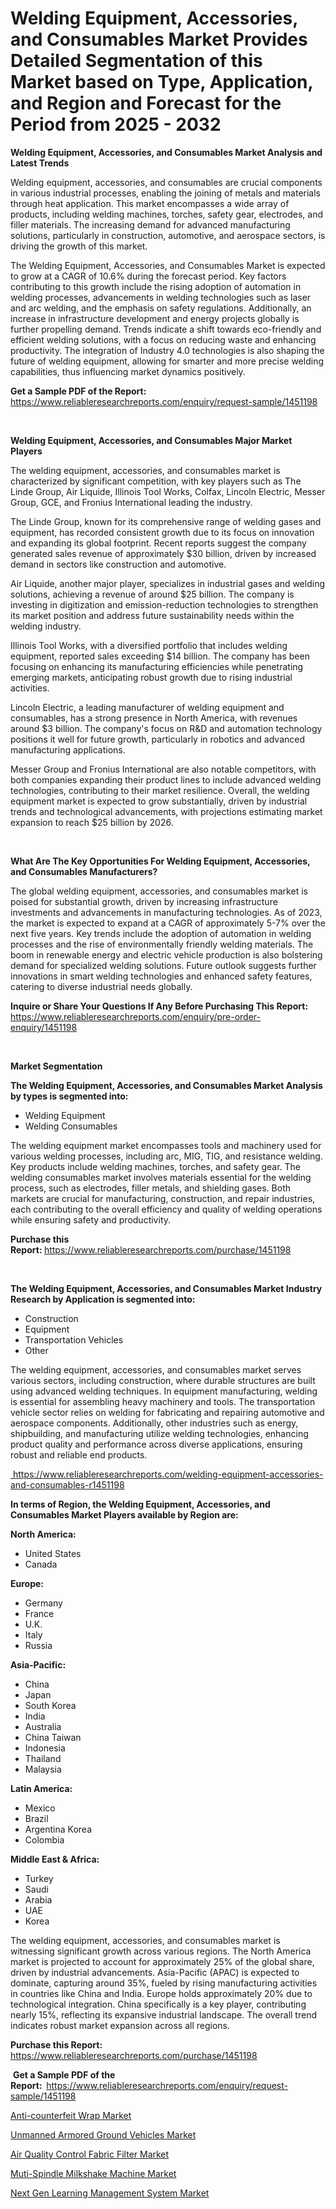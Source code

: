 <p><h1>Welding Equipment, Accessories, and Consumables Market Provides Detailed Segmentation of this Market based on Type, Application, and Region and Forecast for the Period from 2025 - 2032</h1></p><p><strong>Welding Equipment, Accessories, and Consumables Market Analysis and Latest Trends</strong></p>
<p><p>Welding equipment, accessories, and consumables are crucial components in various industrial processes, enabling the joining of metals and materials through heat application. This market encompasses a wide array of products, including welding machines, torches, safety gear, electrodes, and filler materials. The increasing demand for advanced manufacturing solutions, particularly in construction, automotive, and aerospace sectors, is driving the growth of this market.</p><p>The Welding Equipment, Accessories, and Consumables Market is expected to grow at a CAGR of 10.6% during the forecast period. Key factors contributing to this growth include the rising adoption of automation in welding processes, advancements in welding technologies such as laser and arc welding, and the emphasis on safety regulations. Additionally, an increase in infrastructure development and energy projects globally is further propelling demand. Trends indicate a shift towards eco-friendly and efficient welding solutions, with a focus on reducing waste and enhancing productivity. The integration of Industry 4.0 technologies is also shaping the future of welding equipment, allowing for smarter and more precise welding capabilities, thus influencing market dynamics positively.</p></p>
<p><strong>Get a Sample PDF of the Report:&nbsp;</strong> <a href="https://www.reliableresearchreports.com/enquiry/request-sample/1451198?utm_campaign=7&utm_medium=2&utm_source=Github&utm_content=ia&utm_term=24032025&utm_id=welding-equipment-accessories-and-consumables">https://www.reliableresearchreports.com/enquiry/request-sample/1451198</a></p>
<p>&nbsp;</p>
<p><strong>Welding Equipment, Accessories, and Consumables Major Market Players</strong></p>
<p><p>The welding equipment, accessories, and consumables market is characterized by significant competition, with key players such as The Linde Group, Air Liquide, Illinois Tool Works, Colfax, Lincoln Electric, Messer Group, GCE, and Fronius International leading the industry.</p><p>The Linde Group, known for its comprehensive range of welding gases and equipment, has recorded consistent growth due to its focus on innovation and expanding its global footprint. Recent reports suggest the company generated sales revenue of approximately $30 billion, driven by increased demand in sectors like construction and automotive.</p><p>Air Liquide, another major player, specializes in industrial gases and welding solutions, achieving a revenue of around $25 billion. The company is investing in digitization and emission-reduction technologies to strengthen its market position and address future sustainability needs within the welding industry.</p><p>Illinois Tool Works, with a diversified portfolio that includes welding equipment, reported sales exceeding $14 billion. The company has been focusing on enhancing its manufacturing efficiencies while penetrating emerging markets, anticipating robust growth due to rising industrial activities.</p><p>Lincoln Electric, a leading manufacturer of welding equipment and consumables, has a strong presence in North America, with revenues around $3 billion. The company's focus on R&D and automation technology positions it well for future growth, particularly in robotics and advanced manufacturing applications.</p><p>Messer Group and Fronius International are also notable competitors, with both companies expanding their product lines to include advanced welding technologies, contributing to their market resilience. Overall, the welding equipment market is expected to grow substantially, driven by industrial trends and technological advancements, with projections estimating market expansion to reach $25 billion by 2026.</p></p>
<p>&nbsp;</p>
<p><strong>What Are The Key Opportunities For Welding Equipment, Accessories, and Consumables Manufacturers?</strong></p>
<p><p>The global welding equipment, accessories, and consumables market is poised for substantial growth, driven by increasing infrastructure investments and advancements in manufacturing technologies. As of 2023, the market is expected to expand at a CAGR of approximately 5-7% over the next five years. Key trends include the adoption of automation in welding processes and the rise of environmentally friendly welding materials. The boom in renewable energy and electric vehicle production is also bolstering demand for specialized welding solutions. Future outlook suggests further innovations in smart welding technologies and enhanced safety features, catering to diverse industrial needs globally.</p></p>
<p><strong>Inquire or Share Your Questions If Any Before Purchasing This Report:</strong> <a href="https://www.reliableresearchreports.com/enquiry/pre-order-enquiry/1451198?utm_campaign=7&utm_medium=2&utm_source=Github&utm_content=ia&utm_term=24032025&utm_id=welding-equipment-accessories-and-consumables">https://www.reliableresearchreports.com/enquiry/pre-order-enquiry/1451198</a></p>
<p>&nbsp;</p>
<p><strong>Market Segmentation</strong></p>
<p><strong>The Welding Equipment, Accessories, and Consumables Market Analysis by types is segmented into:</strong></p>
<p><ul><li>Welding Equipment</li><li>Welding Consumables</li></ul></p>
<p><p>The welding equipment market encompasses tools and machinery used for various welding processes, including arc, MIG, TIG, and resistance welding. Key products include welding machines, torches, and safety gear. The welding consumables market involves materials essential for the welding process, such as electrodes, filler metals, and shielding gases. Both markets are crucial for manufacturing, construction, and repair industries, each contributing to the overall efficiency and quality of welding operations while ensuring safety and productivity.</p></p>
<p><strong>Purchase this Report:&nbsp;</strong><a href="https://www.reliableresearchreports.com/purchase/1451198?utm_campaign=7&utm_medium=2&utm_source=Github&utm_content=ia&utm_term=24032025&utm_id=welding-equipment-accessories-and-consumables">https://www.reliableresearchreports.com/purchase/1451198</a></p>
<p>&nbsp;</p>
<p><strong>The Welding Equipment, Accessories, and Consumables Market Industry Research by Application is segmented into:</strong></p>
<p><ul><li>Construction</li><li>Equipment</li><li>Transportation Vehicles</li><li>Other</li></ul></p>
<p><p>The welding equipment, accessories, and consumables market serves various sectors, including construction, where durable structures are built using advanced welding techniques. In equipment manufacturing, welding is essential for assembling heavy machinery and tools. The transportation vehicle sector relies on welding for fabricating and repairing automotive and aerospace components. Additionally, other industries such as energy, shipbuilding, and manufacturing utilize welding technologies, enhancing product quality and performance across diverse applications, ensuring robust and reliable end products.</p></p>
<p><a href="https://www.reliableresearchreports.com/welding-equipment-accessories-and-consumables-r1451198?utm_campaign=7&utm_medium=2&utm_source=Github&utm_content=ia&utm_term=24032025&utm_id=welding-equipment-accessories-and-consumables">&nbsp;https://www.reliableresearchreports.com/welding-equipment-accessories-and-consumables-r1451198</a></p>
<p><strong>In terms of Region, the Welding Equipment, Accessories, and Consumables Market Players available by Region are:</strong></p>
<p>
    <p> <strong> North America: </strong>
        <ul>
            <li>United States</li>
            <li>Canada</li>
        </ul>
        </p> 
    <p> <strong> Europe: </strong>
        <ul>
            <li>Germany</li>
            <li>France</li>
            <li>U.K.</li>
            <li>Italy</li>
            <li>Russia</li>
        </ul>
        </p> 
    <p> <strong> Asia-Pacific: </strong>
        <ul>
            <li>China</li>
            <li>Japan</li>
            <li>South Korea</li>
            <li>India</li>
            <li>Australia</li>
            <li>China Taiwan</li>
            <li>Indonesia</li>
            <li>Thailand</li>
            <li>Malaysia</li>
        </ul>
        </p> 
    <p> <strong> Latin America: </strong>
        <ul>
            <li>Mexico</li>
            <li>Brazil</li>
            <li>Argentina Korea</li>
            <li>Colombia</li>
        </ul>
        </p> 
    <p> <strong> Middle East & Africa: </strong>
        <ul>
            <li>Turkey</li>
            <li>Saudi</li>
            <li>Arabia</li>
            <li>UAE</li>
            <li>Korea</li>
        </ul>
    </p>
    </p>
<p><p>The welding equipment, accessories, and consumables market is witnessing significant growth across various regions. The North America market is projected to account for approximately 25% of the global share, driven by industrial advancements. Asia-Pacific (APAC) is expected to dominate, capturing around 35%, fueled by rising manufacturing activities in countries like China and India. Europe holds approximately 20% due to technological integration. China specifically is a key player, contributing nearly 15%, reflecting its expansive industrial landscape. The overall trend indicates robust market expansion across all regions.</p></p>
<p><strong>Purchase this Report: </strong><a href="https://www.reliableresearchreports.com/purchase/1451198?utm_campaign=7&utm_medium=2&utm_source=Github&utm_content=ia&utm_term=24032025&utm_id=welding-equipment-accessories-and-consumables">https://www.reliableresearchreports.com/purchase/1451198</a></p>
<p>&nbsp;<strong>Get a Sample PDF of the Report:&nbsp;&nbsp;</strong><a href="https://www.reliableresearchreports.com/enquiry/request-sample/1451198?utm_campaign=7&utm_medium=2&utm_source=Github&utm_content=ia&utm_term=24032025&utm_id=welding-equipment-accessories-and-consumables">https://www.reliableresearchreports.com/enquiry/request-sample/1451198</a></p>
<p><strong></strong></p>
<p><p><a href="https://github.com/direepittr/Market-Research-Report-List-1/blob/main/anti-counterfeit-wrap-market.md?utm_campaign=7&utm_medium=2&utm_source=Github&utm_content=ia&utm_term=24032025&utm_id=welding-equipment-accessories-and-consumables">Anti-counterfeit Wrap Market</a></p><p><a href="https://github.com/houltngake/Market-Research-Report-List-1/blob/main/unmanned-armored-ground-vehicles-market.md?utm_campaign=7&utm_medium=2&utm_source=Github&utm_content=ia&utm_term=24032025&utm_id=welding-equipment-accessories-and-consumables">Unmanned Armored Ground Vehicles Market</a></p><p><a href="https://github.com/quiraytaibat/Market-Research-Report-List-1/blob/main/air-quality-control-fabric-filter-market.md?utm_campaign=7&utm_medium=2&utm_source=Github&utm_content=ia&utm_term=24032025&utm_id=welding-equipment-accessories-and-consumables">Air Quality Control Fabric Filter Market</a></p><p><a href="https://github.com/denuetkachci/Market-Research-Report-List-1/blob/main/muti-spindle-milkshake-machine-market.md?utm_campaign=7&utm_medium=2&utm_source=Github&utm_content=ia&utm_term=24032025&utm_id=welding-equipment-accessories-and-consumables">Muti-Spindle Milkshake Machine Market</a></p><p><a href="https://github.com/lenjakam/Market-Research-Report-List-1/blob/main/next-gen-learning-management-system-market.md?utm_campaign=7&utm_medium=2&utm_source=Github&utm_content=ia&utm_term=24032025&utm_id=welding-equipment-accessories-and-consumables">Next Gen Learning Management System Market</a></p></p>